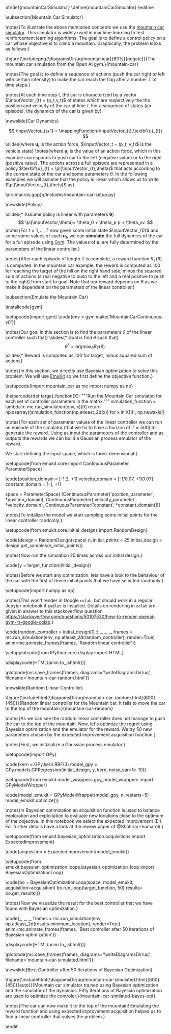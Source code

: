 \ifndef{mountainCarSimulator}
\define{mountainCarSimulator}
\editme

\subsection{Mountain Car Simulator}

\notes{To illustrate the above mentioned concepts we use the
[mountain car simulator](https://github.com/openai/gym/wiki/MountainCarContinuous-v0). This
simulator is widely used in machine learning to test reinforcement
learning algorithms. The goal is to define a control policy on a car
whose objective is to climb a mountain. Graphically, the problem looks
as follows:}

\figure{\includepng{\diagramsDir/uq/mountaincar}{60%}{negate}}{The mountain car simulation from the Open AI gym.}{mountain-car}

\notes{The goal is to define a sequence of actions (push the car right
or left with certain intensity) to make the car reach the flag after a
number $T$ of time steps.}

\notes{At each time step $t$, the car is characterized by a vector
$\inputVector_{t} = (p_t,v_t)$ of states which are respectively the
the position and velocity of the car at time $t$. For a sequence of
states (an episode), the dynamics of the car is given by}

\newslide{Car Dynamics}

$$
\inputVector_{t+1} = \mappingFunction(\inputVector_{t},\textbf{u}_{t})
$$
\slides{where $\textbf{u}_t$ is the action force, $\inputVector_t = (p_t, v_t)$ is the vehicle state}
\notes{where $\textbf{u}_{t}$ is the value of an action force, which in this example corresponds to push car to the left (negative value) or to the right (positive value). The actions across a full episode are represented in a policy $\textbf{u}_{t} = \pi(\inputVector_{t},\theta)$ that acts according to the current state of the car and some parameters $\theta$. In the following examples we will assume that the policy is linear which allows us to write $\pi(\inputVector_{t},\theta)$ as}

talk-macros.gpp}q/includes/mountain-car-setup.py}

\newslide{Policy}

\slides{* Assume policy is linear with parameters $\boldsymbol{\theta}$}
$$
\pi(\inputVector,\theta)= \theta_0 + \theta_p p + \theta_vv.
$$
\notes{For $t=1,\dots,T$ now given some initial state $\inputVector_{0}$ and some some values of each $\textbf{u}_{t}$, we can **simulate** the full dynamics of the car for a full episode using [Gym](https://gym.openai.com/envs/). The values of 
$\textbf{u}_{t}$ are fully determined by the parameters of the linear controller.}

\notes{After each episode of length $T$ is complete, a reward function $R_{T}(\theta)$ is computed. In the mountain car example, the reward is computed as 100 for reaching the target of the hill on the right hand side, minus the squared sum of actions (a real negative to push to the left and a real positive to push to the right) from start to goal.  Note that our reward depends on $\theta$ as we make it dependent on the parameters of the linear controller.}

\subsection{Emulate the Mountain Car}

\installcode{gym}

\setupcode{import gym}
\code{env = gym.make('MountainCarContinuous-v0')}

\notes{Our goal in this section is to find the parameters $\theta$ of the linear controller such that}
\slides{* Goal is find $\theta$ such that}
$$
\theta^* = arg \max_{\theta} R_T(\theta).
$$ 
\slides{* Reward is computed as 100 for target, minus squared sum of actions}

\notes{In this section, we directly use Bayesian optimization to solve this problem. We will use [EmuKit](https://emukit.github.io) so we first define the objective function.}


\setupcode{import mountain_car as mc
import numpy as np}


\helpercode{def target_function(X):
	"""Run the Mountain Car simulaton for each set of controller parameters in the matrix."""
    simulation_function = lambda x: mc.run_simulation(env, x)[0]
    return np.asarray([simulation_function(np.atleast_2d(x)) for x in X])[:, np.newaxis]}

\notes{For each set of parameter values of the linear controller we can run an episode of the simulator (that we fix to have a horizon of $T=500$) to generate the reward. Using as input the parameters of the controller and as outputs the rewards we can build a Gaussian process emulator of the reward. 

We start defining the input space, which is three-dimensional:}

\setupcode{from emukit.core import ContinuousParameter, ParameterSpace}

\code{position_domain = [-1.2, +1]
velocity_domain = [-1/0.07, +1/0.07]
constant_domain = [-1, +1]

space = ParameterSpace(
          [ContinuousParameter('position_parameter', *position_domain), 
           ContinuousParameter('velocity_parameter', *velocity_domain),
           ContinuousParameter('constant', *constant_domain)])}

\notes{To initalize the model we start sampling some initial points for the linear controller randomly.}

\setupcode{from emukit.core.initial_designs import RandomDesign}

\code{design = RandomDesign(space)
n_initial_points = 25
initial_design = design.get_samples(n_initial_points)}

\notes{Now run the simulation 25 times across our initial design.}

\code{y = target_function(initial_design)}

\notes{Before we start any optimization, lets have a look to the behaviour of the car with the first of these initial points that we have selected randomly.}

\setupcode{import numpy as np}

\notes{This won't render in Google `colab`, but should work in a regular Jupyter notebook if `pyglet` is installed. Details on rendering in `colab` are given in answer to this stackoverflow question <https://stackoverflow.com/questions/50107530/how-to-render-openai-gym-in-google-colab>.}

\code{random_controller = initial_design[0,:]
_, _, _, frames = mc.run_simulation(env, np.atleast_2d(random_controller), render=True)
anim=mc.animate_frames(frames, 'Random linear controller')}

\setupplotcode{from IPython.core.display import HTML}

\displaycode{HTML(anim.to_jshtml())}

\plotcode{mc.save_frames(frames, 
               diagrams='\writeDiagramsDir/uq', 
			   filename='mountain-car-random.html')}

\newslide{Random Linear Controller}

\figure{\includehtml{\diagramsDir/uq/mountain-car-random.html}{600}{450}}{Random linear controller for the Mountain car. It fails to move the car to the top of the mountain.}{mountain-car-random}

\notes{As we can see the random linear controller does not manage to
push the car to the top of the mountain. Now, let's optimize the
regret using Bayesian optimization and the emulator for the reward. We
try 50 new parameters chosen by the expected improvement acquisition function.}

\notes{First, we initizialize a Gaussian process emulator.}

\setupcode{import GPy}

\code{kern = GPy.kern.RBF(3)
model_gpy = GPy.models.GPRegression(initial_design, y, kern, noise_var=1e-10)}

\setupcode{from emukit.model_wrappers.gpy_model_wrappers import GPyModelWrapper}

\code{model_emukit = GPyModelWrapper(model_gpy, n_restarts=5)
model_emukit.optimize()}

\notes{In Bayesian optimization an acquisition function is used to
balance exploration and exploitation to evaluate new locations close
to the optimum of the objective. In this notebook we select the
expected improvement (EI). For further details have a look at the
review paper of @Shahriari-human16.}

\setupcode{from emukit.bayesian_optimization.acquisitions import ExpectedImprovement}

\code{acquisition = ExpectedImprovement(model_emukit)}

\setupcode{from emukit.bayesian_optimization.loops.bayesian_optimization_loop import BayesianOptimizationLoop}

\code{bo = BayesianOptimizationLoop(space, model_emukit, acquisition=acquisition)
bo.run_loop(target_function, 50)
results= bo.get_results()}

\notes{Now we visualize the result for the best controller that we have found with Bayesian optimization.}

\code{_, _, _, frames = mc.run_simulation(env, np.atleast_2d(results.minimum_location), render=True)
anim=mc.animate_frames(frames, 'Best controller after 50 iterations of Bayesian optimization')}

\displaycode{HTML(anim.to_jshtml())}

\plotcode{mc.save_frames(frames, 
               diagrams='\writeDiagramsDir/uq', 
			   filename='mountain-car-simulated.html')}

\newslide{Best Controller after 50 Iterations of Bayesian Optimization}

\figure{\includehtml{\diagramsDir/uq/mountain-car-simulated.html}{600}{450}{auto}}{Mountain car simulator trained using Bayesian optimization and the simulator of the dynamics. Fifty iterations of Bayesian optimization are used to optimize the controler.}{mountain-car-similated-bayes-opt}

\notes{The car can now make it to the top of the mountain! Emulating
the reward function and using expected improvement acquisition helped us to find a linear
controller that solves the problem.}

\endif
